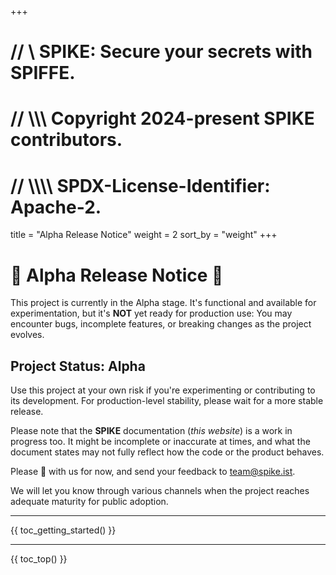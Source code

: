 +++
# //    \\ SPIKE: Secure your secrets with SPIFFE.
# //  \\\\\ Copyright 2024-present SPIKE contributors.
# // \\\\\\\ SPDX-License-Identifier: Apache-2.

title = "Alpha Release Notice"
weight = 2
sort_by = "weight"
+++

# 🚨 Alpha Release Notice 🚨

This project is currently in the Alpha stage. It's functional and available for
experimentation, but it's **NOT** yet ready for production use: You may
encounter bugs, incomplete features, or breaking changes as the project evolves.

## **Project Status**: **Alpha**

Use this project at your own risk if you're experimenting or contributing to its
development. For production-level stability, please wait for a more stable
release.

Please note that the **SPIKE** documentation (*this website*) is a work in
progress too. It might be incomplete or inaccurate at times, and what the
document states may not fully reflect how the code or the product behaves.

Please 🐻 with us for now, and send your feedback to
[team@spike.ist](mailto:team@spike.ist).

We will let you know through various channels when the project reaches adequate
maturity for public adoption.

----

{{ toc_getting_started() }}

----

{{ toc_top() }}
